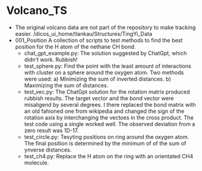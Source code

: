 # Volcano_TS
- The original volcano data are not part of the repository to make tracking easier.
  /dicos_ui_home/tlankau/Structures/TingYi_Data
- 001_Position
  A collection of scripts to test methods to find the best position for the H atom of the nethane CH bond.
  + chat_gpt_example.py: The solution suggested by ChatGpt, which didn't work. Rubbish!
  + test_sphere.py: Find the point with the least amount of interactions with cluster on a sphere around the oxygen atom. Two methods were used: a) Minimizing the sum of inverted distances. b) Maximizing the sum of distances.
  + test_vec.py: The ChatGpt solution for the rotation matrix produced rubbish results. The target vector and the bond vector were misaligend by several degrees. I there replaced the bond matrix with an old fahioned one from wikipedia and changed the sign of the rotation axis by interchanging the vectoes in the cross product. The test code using a single worked well. The observed deviation from a zero result was 1D-17.
  + test_circle.py: Tesyting positions on ring around the oxygen atom. The final position is determined by the minimum of of the sum of ynverse distances.
  + test_ch4.py: Replace the H atom on the ring with an orientated CH4 molecule.